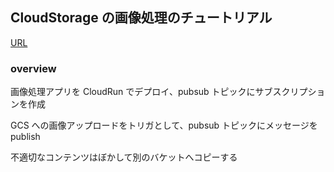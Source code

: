 ## CloudStorage の画像処理のチュートリアル

[URL](https://cloud.google.com/run/docs/tutorials/image-processing#run_imageproc_handler_analyze-python)

### overview

画像処理アプリを CloudRun でデプロイ、pubsub トピックにサブスクリプションを作成

GCS への画像アップロードをトリガとして、pubsub トピックにメッセージを publish

不適切なコンテンツはぼかして別のバケットへコピーする

